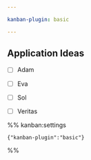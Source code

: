 ```yaml
---

kanban-plugin: basic

---
```


## Application Ideas

- [ ] Adam
- [ ] Eva
- [ ] Sol
- [ ] Veritas




%% kanban:settings
```
{"kanban-plugin":"basic"}
```
%%